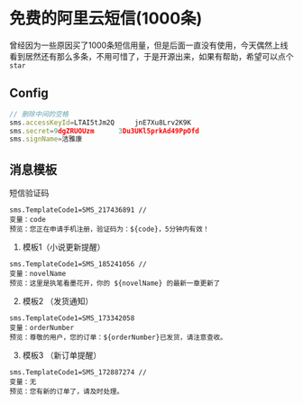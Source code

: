 # 免费的阿里云短信(1000条)
曾经因为一些原因买了1000条短信用量，但是后面一直没有使用，今天偶然上线看到居然还有那么多条，不用可惜了，于是开源出来，如果有帮助，希望可以点个`star`

## Config
```js
// 删除中间的空格
sms.accessKeyId=LTAI5tJm2Q     jnE7Xu8Lrv2K9K  
sms.secret=9dgZRUOUzm      3Du3UKl5prkAd49PpOfd
sms.signName=洁雅康
```

## 消息模板
短信验证码
```text
sms.TemplateCode1=SMS_217436891 //
变量：code
预览：您正在申请手机注册，验证码为：${code}，5分钟内有效！
```
1. 模板1（小说更新提醒）
```text
sms.TemplateCode1=SMS_185241056 //
变量：novelName
预览：这里是执笔看墨花开，你的 ${novelName} 的最新一章更新了
```
2. 模板2 （发货通知）
```text
sms.TemplateCode1=SMS_173342058
变量：orderNumber
预览：尊敬的用户，您的订单：${orderNumber}已发货，请注意查收。
```
3. 模板3 （新订单提醒）
```text
sms.TemplateCode1=SMS_172887274 //
变量：无
预览：您有新的订单了，请及时处理。
```
